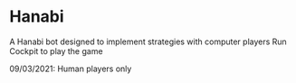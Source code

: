 # Hanabi
A Hanabi bot designed to implement strategies with computer players
Run Cockpit to play the game

09/03/2021: Human players only
